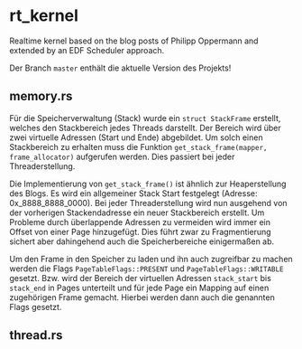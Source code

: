 # rt_kernel
Realtime kernel based on the blog posts of Philipp Oppermann and extended by an EDF Scheduler approach.

Der Branch `master` enthält die aktuelle Version des Projekts!

## memory.rs
Für die Speicherverwaltung (Stack) wurde ein `struct StackFrame` erstellt, welches den Stackbereich jedes Threads darstellt. Der Bereich wird über zwei virtuelle Adressen (Start und Ende) abgebildet. Um solch einen Stackbereich zu erhalten muss die Funktion `get_stack_frame(mapper, frame_allocator)` aufgerufen werden. Dies passiert bei jeder Threaderstellung. 

Die Implementierung von `get_stack_frame()` ist ähnlich zur Heaperstellung des Blogs. Es wird ein allgemeiner Stack Start festgelegt (Adresse: 0x_8888_8888_0000). Bei jeder Threaderstellung wird nun ausgehend von der vorherigen Stackendadresse ein neuer Stackbereich erstellt. Um Probleme durch überlappende Adressen zu vermeiden wird immer ein Offset von einer Page hinzugefügt. Dies führt zwar zu Fragmentierung sichert aber dahingehend auch die Speicherbereiche einigermaßen ab. 

Um den Frame in den Speicher zu laden und ihn auch zugreifbar zu machen werden die Flags `PageTableFlags::PRESENT` und `PageTableFlags::WRITABLE` gesetzt. Bzw. wird der Bereich der virtuellen Adressen `stack_start` bis `stack_end` in Pages unterteilt und für jede Page ein Mapping auf einen zugehörigen Frame gemacht. Hierbei werden dann auch die genannten Flags gesetzt. 

## thread.rs
